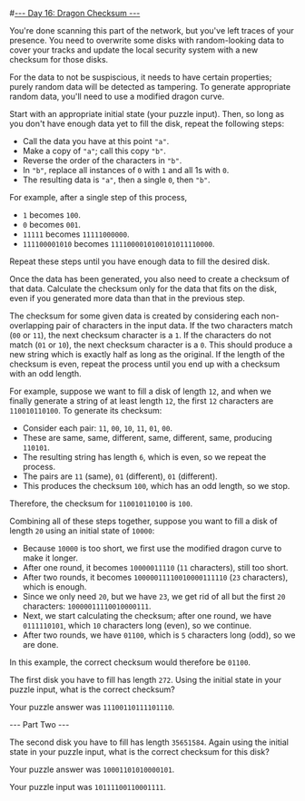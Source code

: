 #[--- Day 16: Dragon Checksum ---](http://adventofcode.com/2016/day/16)

You're done scanning this part of the network, but you've left traces of your presence. You need to overwrite some disks with random-looking data to cover your tracks and update the local security system with a new checksum for those disks.  

For the data to not be suspiscious, it needs to have certain properties; purely random data will be detected as tampering. To generate appropriate random data, you'll need to use a modified dragon curve.

Start with an appropriate initial state (your puzzle input). Then, so long as you don't have enough data yet to fill the disk, repeat the following steps:

- Call the data you have at this point ``"a"``.
- Make a copy of ``"a"``; call this copy ``"b"``.
- Reverse the order of the characters in ``"b"``.
- In ``"b"``, replace all instances of ``0`` with ``1`` and all 1s with ``0``.
- The resulting data is ``"a"``, then a single ``0``, then ``"b"``.  

For example, after a single step of this process,

- ``1`` becomes ``100``.
- ``0`` becomes ``001``.
- ``11111`` becomes ``11111000000``.
- ``111100001010`` becomes ``1111000010100101011110000``.  

Repeat these steps until you have enough data to fill the desired disk.

Once the data has been generated, you also need to create a checksum of that data. Calculate the checksum only for the data that fits on the disk, even if you generated more data than that in the previous step.

The checksum for some given data is created by considering each non-overlapping pair of characters in the input data. If the two characters match (``00`` or ``11``), the next checksum character is a ``1``. If the characters do not match (``01`` or ``10``), the next checksum character is a ``0``. This should produce a new string which is exactly half as long as the original. If the length of the checksum is even, repeat the process until you end up with a checksum with an odd length.

For example, suppose we want to fill a disk of length ``12``, and when we finally generate a string of at least length ``12``, the first ``12`` characters are ``110010110100``. To generate its checksum:

- Consider each pair: ``11``, ``00``, ``10``, ``11``, ``01``, ``00``.
- These are same, same, different, same, different, same, producing ``110101``.
- The resulting string has length ``6``, which is even, so we repeat the process.
- The pairs are ``11`` (same), ``01`` (different), ``01`` (different).
- This produces the checksum ``100``, which has an odd length, so we stop.  

Therefore, the checksum for ``110010110100`` is ``100``.

Combining all of these steps together, suppose you want to fill a disk of length ``20`` using an initial state of ``10000``:

- Because ``10000`` is too short, we first use the modified dragon curve to make it longer.
- After one round, it becomes ``10000011110`` (``11`` characters), still too short.
- After two rounds, it becomes ``10000011110010000111110`` (``23`` characters), which is enough.
- Since we only need ``20``, but we have ``23``, we get rid of all but the first ``20`` characters: ``10000011110010000111``.
- Next, we start calculating the checksum; after one round, we have ``0111110101``, which ``10`` characters long (even), so we continue.
- After two rounds, we have ``01100``, which is ``5`` characters long (odd), so we are done.  

In this example, the correct checksum would therefore be ``01100``.

The first disk you have to fill has length ``272``. Using the initial state in your puzzle input, what is the correct checksum?

Your puzzle answer was ``11100110111101110``.

--- Part Two ---

The second disk you have to fill has length ``35651584``. Again using the initial state in your puzzle input, what is the correct checksum for this disk?

Your puzzle answer was ``10001101010000101``.

Your puzzle input was ``10111100110001111``.
